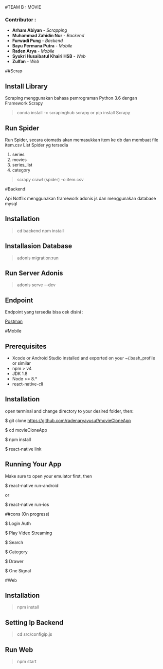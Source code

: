 #TEAM B : MOVIE

### Contributor : 
* **Arham Abiyan** - *Scrapping*
* **Muhammad Zahidin Nur** - *Backend*
* **Furwadi Pung** - *Backend*
* **Bayu Permana Putra** - *Mobile*
* **Raden Arya** - *Mobile*
* **Syukri Husaibatul Khairi HSB** - *Web*
* **Zulfan** - *Web*

##Scrap
## Install Library

Scraping menggunakan bahasa pemrograman Python 3.6 dengan Framework Scrapy

> conda install -c scrapinghub scrapy
or
> pip install Scrapy

## Run Spider

Run Spider, secara otomatis akan memasukkan item ke db dan membuat file item.csv
List Spider yg tersedia
1. series
2. movies
3. series_list
4. category
	
> scrapy crawl (spider) -o item.csv

#Backend

Api Notflix menggunakan framework adonis js dan menggunakan database mysql

## Installation

> cd backend
> npm install

## Installasion Database

> adonis migration:run

## Run Server Adonis

> adonis serve --dev

## Endpoint 
Endpoint yang tersedia bisa cek disini :

[Postman](https://documenter.getpostman.com/view/5526317/Rzn6vi31)

#Mobile

## Prerequisites

- Xcode or Android Studio installed and exported on your ~/.bash_profile or similar
- npm > v4
- JDK 1.8
- Node >= 8.*
- react-native-cli

## Installation

open terminal and change directory to your desired folder, then:

$ git clone https://github.com/radenaryayusuf/movieCloneApp

$ cd movieCloneApp

$ npm install

$ react-native link


## Running Your App

Make sure to open your emulator first, then

$ react-native run-android

or

$ react-native run-ios


##cons (On progress)

$ Login Auth

$ Play Video Streaming

$ Search

$ Category

$ Drawer

$ One Signal


#Web

## Installation

> npm install

## Setting Ip Backend

> cd src/configip.js

## Run Web

> npm start


 
